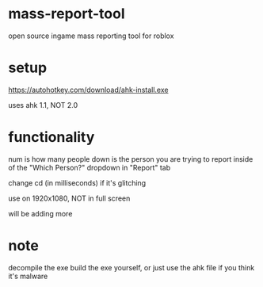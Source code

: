 # mass-report-tool
open source ingame mass reporting tool for roblox

# setup
https://autohotkey.com/download/ahk-install.exe

uses ahk 1.1, NOT 2.0
# functionality

num is how many people down is the person you are trying to report inside of the "Which Person?" dropdown in "Report" tab

change cd (in milliseconds) if it's glitching

use on 1920x1080, NOT in full screen

will be adding more

# note

decompile the exe build the exe yourself, or just use the ahk file if you think it's malware
